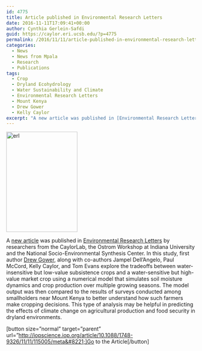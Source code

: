 ```yaml
---
id: 4775
title: Article published in Environmental Research Letters
date: 2016-11-11T17:09:41+00:00
author: Cynthia Gerlein-Safdi
guid: https://caylor.eri.ucsb.edu/?p=4775
permalink: /2016/11/11/article-published-in-environmental-research-letters/
categories:
  - News
  - News from Mpala
  - Research
  - Publications
tags:
  - Crop
  - Dryland Ecohydrology
  - Water Sustainability and Climate
  - Environmental Research Letters
  - Mount Kenya
  - Drew Gower
  - Kelly Caylor
excerpt: "A new article was published in [Environmental Research Letters](http://iopscience.iop.org/journal/1748-9326) by researchers from the CaylorLab, the Ostrom Workshop at Indiana University and the National Socio-Environmental Synthesis Center."
---
```

[<img class="size-full wp-image-4776 alignleft" src="https://caylor.eri.ucsb.edu/wp-content/uploads/2016/11/ERL.jpeg" alt="erl" width="189" height="267" />](https://caylor.eri.ucsb.edu/wp-content/uploads/2016/11/ERL.jpeg)

A <a href="http://iopscience.iop.org/article/10.1088/1748-9326/11/11/115005/meta" target="_blank">new article</a> was published in [Environmental Research Letters](http://iopscience.iop.org/journal/1748-9326) by researchers from the CaylorLab, the Ostrom Workshop at Indiana University and the National Socio-Environmental Synthesis Center. <!--more-->In this study, first author <a href="https://caylor.eri.ucsb.edu/portfolio-item/drew-gower-phd-student/" target="_blank">Drew Gower</a>, along with co-authors Jampel Dell’Angelo, Paul McCord, Kelly Caylor, and Tom Evans explore the tradeoffs between water-insensitive but low-value subsistence crops and a water-sensitive but high-value market crop using a numerical model that simulates soil moisture dynamics and crop production over multiple growing seasons. The model output was then compared to the results of surveys conducted among smallholders near Mount Kenya to better understand how such farmers make cropping decisions. This type of analysis may be helpful in predicting the effects of climate change on agricultural production and food security in dryland environments.

[button size=&#8221;normal&#8221; target=&#8221;parent&#8221; url=&#8221;http://iopscience.iop.org/article/10.1088/1748-9326/11/11/115005/meta&#8221;]Go to the Article[/button]